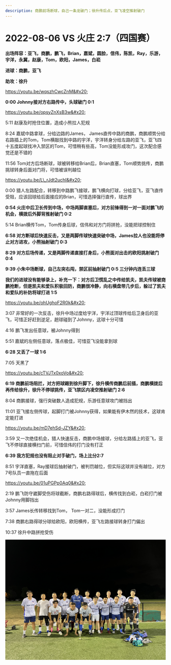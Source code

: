 ```yaml
---
description: 商鹏前场断球，自己一条龙破门；徐升传后点，亚飞凌空推射破门
---
```


# 2022-08-06 VS 火庄 2:7（四国赛）

**出场阵容：亚飞，商鹏，鹏飞，Brian，嘉斌，圆脸，信伟，陈凯，Ray，乐游，宇洋，永冀，赵康，Tom，欧阳，James，白崧**

**进球：商鹏，亚飞**

**助攻：徐升**

https://youtu.be/wqszhCwcZnM&#x20;

**0:00 Johnny接对方右路传中，头球破门 0:1**

https://youtu.be/opsyZnXsB3w&#x20;

5:11 赵康及时抢住位置，造成小熊拉人犯规&#x20;

8:24 嘉斌中路拿球，分给边路的James， James直传中路的商鹏，商鹏顺势分给右路插上的Tom，Tom横敲找到中路的宇洋，宇洋转身分给左路的亚飞，亚飞四十五度起球找冲入禁区的Tom，可惜稍有些高，Tom没能形成攻门，这次配合感觉还是不错的&#x20;

11:56 Tom对方后场断球，球被转移给Brian后，Brian直塞，Tom顺势挑传，商鹏挑球转身后面对门将，可惜被误判越位

https://youtu.be/L\_rJdt2uchI&#x20;

0:00 猎人左路配合，转移到中路鹏飞接球，鹏飞横向打球，分给亚飞，亚飞直传受阻，应该回球给后面接应的Brian，可惜选择强行直传，球出界&#x20;

**0:54 火庄中后卫长传到中场，中场两脚直塞后，对方前锋得到一对一面对鹏飞的机会，横拨后外脚背推射破门 0:2**&#x20;

5:14 Brian横传Tom，Tom传身后球，信伟和对方门将拼抢，没能把球控制住&#x20;

**6:58 对方断球后快速反击，又是两脚传球快速突破中场，James拉人也没能将停止对方进攻，小熊抽射破门 0:3**&#x20;

**8:29 对方后场传递，又是两脚传递直接打身后，小熊面对出击的欧阳挑射破门 0:4**&#x20;

**9:39 小朱中场断球，自己左突右闯，禁区前抽射破门 0:5 三分钟内连丢三球**&#x20;

**我们的进球没有能够录上，补充一下：对方后卫慌乱之中传给凯夫，凯夫传球被商鹏抢断，但是凯夫和爱队积极回防，商鹏很冷静，向右横盘带几步后，躲过了凯夫和爱队的补防将球打进 1:5**

https://youtu.be/ohUghoF2R0k&#x20;

3:07 非常好的一次反击，徐升中场过度给宇洋，宇洋过顶球传给后卫身后的亚飞，可惜正好赶到逆足，趟球碰到了Johnny，这球十分可惜&#x20;

4:16 鹏飞发出任意球，被Johnny得到&#x20;

5:51 嘉斌的左侧任意球，落点极佳，可惜亚飞没能拿到球&#x20;

**6:28 又丢了一球 1:6**&#x20;

7:05 天黑了

https://youtu.be/cTVJTx0xoVo&#x20;

**6:19 商鹏前场阻拦，对方把球踢到徐升脚下，徐升横传商鹏后前插，商鹏横拨后再传给徐升，徐升不停球挑传，亚飞禁区内凌空推射破门 2:6**&#x20;

8:04 商鹏接球，强行突破数人造成犯规，乐游任意球攻门被挡出&#x20;

11:01 亚飞接左侧传球，起脚打门被Johnny获得，如果能有伊木然的技术，这球肯定能打进

https://youtu.be/mD7ehSd-JZY&#x20;

3:59 又一次绝佳机会，猎人快速反击，商鹏中场接球，分给左路插上的亚飞，亚飞不停球直接横扫门前，可惜信伟的打门没有打正&#x20;

**6:39 我方犯规也没有阻止对手破门，场上比分2:7**&#x20;

8:51 宇洋直塞，Ray接球后抽射破门，被判罚越位，但实际这球并没有越位，对方7号队员一直拖在后面

https://youtu.be/01uPGPp0Aq0&#x20;

2:19 鹏飞防守崴脚受伤将球截断，商鹏右路得球后，横传找到白崧，白崧打门被Johnny用脚挡出&#x20;

3:57 James长传转移找到Tom， Tom一对二，没能形成打门&#x20;

7:38 商鹏右路得球分球给欧阳，欧阳横传，亚飞左路接球转身打门偏出&#x20;

10:37 徐升中路拼抢受伤

![](.gitbook/assets/5B2AA92F-CFB4-4E4F-A769-AE27554A0F19.jpeg)
